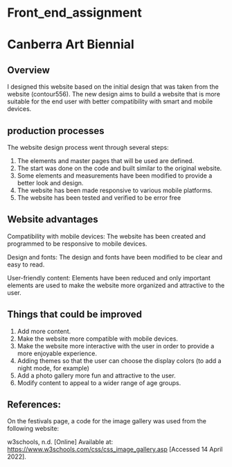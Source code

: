 # Front_end_assignment
 # Canberra Art Biennial
 
## Overview
 
I designed this website based on the initial design that was taken from the website (contour556). The new design aims to build a website that is more suitable for the end user with better compatibility with smart and mobile devices.
 
## production processes
 
The website design process went through several steps:
 
1. The elements and master pages that will be used are defined.
2. The start was done on the code and built similar to the original website.
3. Some elements and measurements have been modified to provide a better look and design.
4. The website has been made responsive to various mobile platforms.
5. The website has been tested and verified to be error free
 
## Website advantages
 
Compatibility with mobile devices: The website has been created and programmed to be responsive to mobile devices.
 
Design and fonts: The design and fonts have been modified to be clear and easy to read.
 
User-friendly content: Elements have been reduced and only important elements are used to make the website more organized and attractive to the user.
 
## Things that could be improved
 
1. Add more content.
2. Make the website more compatible with mobile devices.
3. Make the website more interactive with the user in order to provide a more enjoyable experience.
4. Adding themes so that the user can choose the display colors (to add a night mode, for example)
5. Add a photo gallery more fun and attractive to the user.
6. Modify content to appeal to a wider range of age groups.
 
## References:
 
On the festivals page, a code for the image gallery was used from the following website:
 
w3schools, n.d. [Online]
Available at: https://www.w3schools.com/css/css_image_gallery.asp
[Accessed 14 April 2022].
 
